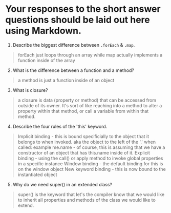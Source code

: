 # Your responses to the short answer questions should be laid out here using Markdown.
1. Describe the biggest difference between `.forEach` & `.map`.
> forEach just loops through an array while map actually implements a function inside of the array
2. What is the difference between a function and a method?
> a method is just a function inside of an object
3. What is closure?
> a closure is data (property or method) that can be accessed from outside of its owner. It's sort of like reaching into a method to alter a property within that method, or call a variable from within that method.
4. Describe the four rules of the 'this' keyword.
> Implicit binding - this is bound specificially to the object that it belongs to when invoked. aka the object to the left of the '.' when called: example me.name - of course, this is assuming that we have a constructor of an object that has this.name inside of it.
> Explicit binding - using the call() or apply method to invoke global properties in a specific instance
> Window binding - the default binding for this is on the window object
> New keyword binding - this is now bound to the instantiated object
5. Why do we need super() in an extended class?
> super() is the keyword that let's the compiler know that we would like to inherit all properties and methods of the class we would like to extend.